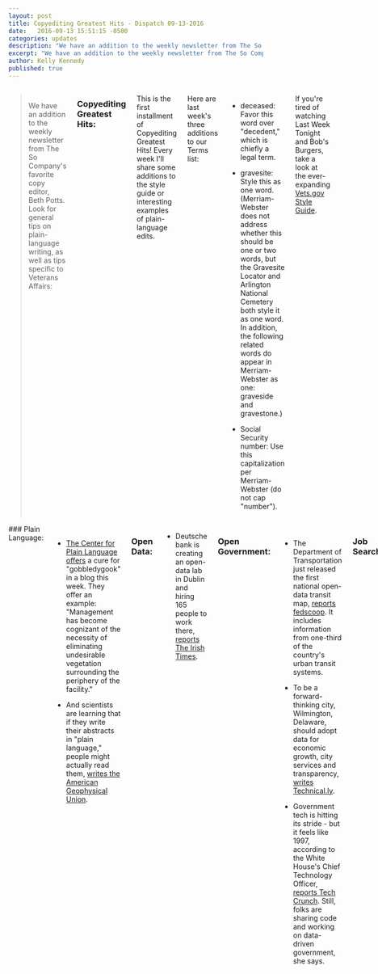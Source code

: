 ```yaml
---
layout: post
title: Copyediting Greatest Hits - Dispatch 09-13-2016
date:   2016-09-13 15:51:15 -0500
categories: updates
description: "We have an addition to the weekly newsletter from The So Company’s favorite copy editor, Beth Potts"
excerpt: "We have an addition to the weekly newsletter from The So Company’s favorite copy editor, Beth Potts. Look for general tips on plain-language writing"
author: Kelly Kennedy
published: true
---
```

<div class="row">
<div class="small-12 medium-9 medium-centered columns" markdown="1">

> We have an addition to the weekly newsletter from The So Company's
favorite copy editor, Beth Potts. Look for general tips on plain-language
writing, as well as tips specific to Veterans Affairs:

### Copyediting Greatest Hits:

This is the first installment of Copyediting Greatest Hits! Every week I'll
share some additions to the style guide or interesting examples of
plain-language edits.


Here are last week's three additions to our Terms list:

- deceased: Favor this word over "decedent," which is chiefly a legal term.

- gravesite: Style this as one word. (Merriam-Webster does not address
whether this should be one or two words, but the Gravesite Locator and
Arlington National Cemetery both style it as one word. In addition, the
following related words do appear in Merriam-Webster as one: graveside and
gravestone.)

- Social Security number: Use this capitalization per Merriam-Webster (do not
cap "number").

If you're tired of watching Last Week Tonight and Bob's Burgers, take a
look at the ever-expanding [Vets.gov Style Guide](https://github.com/department-of-veterans-affairs/vets.gov-content/blob/master/Content%20Team/Editorial-style-guide/guide.md).
</div>
</div>

<div class="row">
<div class="small-12 medium-11 medium-centered columns" markdown="1">
### Plain Language:

- [The Center for Plain Language offers](http://centerforplainlanguage.org/trimmed-gobbledygook/) a cure for "gobbledygook" in a blog this week. They offer an example: "Management has become cognizant of the necessity of eliminating undesirable
vegetation surrounding the periphery of the facility."

- And scientists are learning that if they write their abstracts in "plain
language," people might actually read them, [writes the American Geophysical
Union](http://blogs.agu.org/sciencecommunication/2016/09/12/value-plain-language-abstract/).


### Open Data:

- Deutsche bank is creating an open-data lab in Dublin and hiring 165
people to work there, [reports The Irish Times](http://www.irishtimes.com/business/financial-services/deutsche-bank-to-create-165-jobs-in-dublin-and-open-data-lab-1.2785448).


### Open Government:

- The Department of Transportation just released the first national
open-data transit map, [reports fedscoop](http://fedscoop.com/dot-releases-national-open-data-transit-map). It
includes information from one-third of the country's urban transit systems.

- To be a forward-thinking city, Wilmington, Delaware, should adopt data
for economic growth, city services and transparency, [writes Technical.ly](http://technical.ly/delaware/2016/09/12/eugene-young-data-wilmington/).

- Government tech is hitting its stride - but it feels like 1997, according
to the White House's Chief Technology Officer, [reports Tech Crunch](https://techcrunch.com/2016/09/12/megan-smith-and-alexander-macgillivray-tout-obama-administrations-tech-victories-but-its-a-work-in-progress/). Still, folks are sharing code and working on data-driven government, she says.

### Job Search:

- OPM is working to make it easier to apply for a government job, [reports
the Washington Post](https://www.washingtonpost.com/news/powerpost/wp/2016/09/12/want-to-apply-for-a-job-with-the-government-usajobs-overhaul-seeks-to-make-it-easier/?utm_campaign=3DMilitary%20EBB%209-13-16&utm_medium=3Demail&utm_source=3DSailthru).

### Vet Politics:

- In preparation for a debate sponsored by IAVA, Donald Trump promoted
privatizing Veterans Affairs, while Hillary Clinton argued for improving,
rather than privatizing, VA, [reports Military Times](http://www.militarytimes.com/articles/trump-clinton-dueling-speeches-veterans-preview?utm_source=3DSailthru&utm_medium=3Demail&utm_campaign=3DMilitary%20EBB%209-7-16&utm_term=3DEditorial%20-%20Military%20-%20Early%20Bird%20Brief). Veterans have found it's difficult to find docs who specialize in post-traumatic stress or issues related to Agent Orange, burn-pit exposure or Gulf War illness outside VA.

- If presidential candidate Donald Trump releases his tax forms, a co-founder of LinkedIn has promised to give $5 million to Veterans' groups, [reports The New York Times](http://www.nytimes.com/2016/09/14/us/politics/linkedin-hoffman-trump-tax-returns-veterans.html?module=3DWatchingPortal&region=3Dc-column-middle-span-region&pgType=3DHomepage&action=3Dclick&mediaId=3Dthumb_square&state=3Dstandard&contentPlacement=3D2&version=3Dinternal&contentCollection=3Dwww.nytimes.com&contentId=3Dhttp%3A%2F%2Fwww.nytimes.com%2F2016%2F09%2F14%2Fus%2Fpolitics%2Flinkedin-hoffman-trump-tax-returns-veterans.html&eventName=3DWatching-article-click&_r=3D1).

### Vet Love:

- Veterans can now apply for health-care benefits over the phone, [reports
Military Times](http://www.militarytimes.com/articles/va-now-taking-health-benefits-applications-by-phone?utm_source=3DSailthru&utm_medium=3Demail&utm_campaign=3DMilitary%20EBB%209-13-16&utm_term=3DEditorial%20-%20Military%20-%20Early%20Bird%20Brief).

### What we're reading:

- [Rachel Thomas writes in Medium that](https://medium.com/tech-diversity-files/donations-and-women-in-tech-panels-are-not-a-diversity-strategy-do-better-c3c51022a916#.mj1halrtc),
despite data showing diverse companies make higher profits, big companies still site old excuses for not hiring women and minorities. Adding women to tech panels and making donations to diversity initiatives isn't enough.

- Film critic [Christopher Campbell offers](https://filmschoolrejects.com/6-filmmaking-tips-from-clint-eastwood-5c9fdd7b0e35#.fynbd9y8s)
six film-making tips from Clint Eastwood, including getting enough sleep, that could apply to any endeavor.